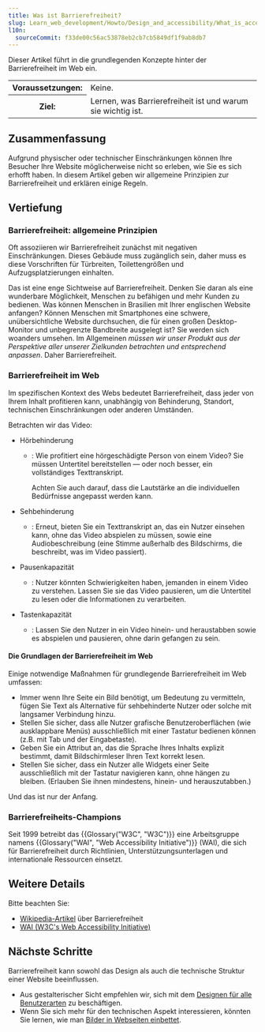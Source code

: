 ```yaml
---
title: Was ist Barrierefreiheit?
slug: Learn_web_development/Howto/Design_and_accessibility/What_is_accessibility
l10n:
  sourceCommit: f33de00c56ac53878eb2cb7cb5849df1f9ab8db7
---
```


Dieser Artikel führt in die grundlegenden Konzepte hinter der Barrierefreiheit im Web ein.

<table class="standard-table">
  <tbody>
    <tr>
      <th scope="row">Voraussetzungen:</th>
      <td>Keine.</td>
    </tr>
    <tr>
      <th scope="row">Ziel:</th>
      <td>Lernen, was Barrierefreiheit ist und warum sie wichtig ist.</td>
    </tr>
  </tbody>
</table>

## Zusammenfassung

Aufgrund physischer oder technischer Einschränkungen können Ihre Besucher Ihre Website möglicherweise nicht so erleben, wie Sie es sich erhofft haben. In diesem Artikel geben wir allgemeine Prinzipien zur Barrierefreiheit und erklären einige Regeln.

## Vertiefung

### Barrierefreiheit: allgemeine Prinzipien

Oft assoziieren wir Barrierefreiheit zunächst mit negativen Einschränkungen. Dieses Gebäude muss zugänglich sein, daher muss es diese Vorschriften für Türbreiten, Toilettengrößen und Aufzugsplatzierungen einhalten.

Das ist eine enge Sichtweise auf Barrierefreiheit. Denken Sie daran als eine wunderbare Möglichkeit, Menschen zu befähigen und mehr Kunden zu bedienen. Was können Menschen in Brasilien mit Ihrer englischen Website anfangen? Können Menschen mit Smartphones eine schwere, unübersichtliche Website durchsuchen, die für einen großen Desktop-Monitor und unbegrenzte Bandbreite ausgelegt ist? Sie werden sich woanders umsehen. Im Allgemeinen _müssen wir unser Produkt aus der Perspektive aller unserer Zielkunden betrachten und entsprechend anpassen_. Daher Barrierefreiheit.

### Barrierefreiheit im Web

Im spezifischen Kontext des Webs bedeutet Barrierefreiheit, dass jeder von Ihrem Inhalt profitieren kann, unabhängig von Behinderung, Standort, technischen Einschränkungen oder anderen Umständen.

Betrachten wir das Video:

- Hörbehinderung
  - : Wie profitiert eine hörgeschädigte Person von einem Video? Sie müssen Untertitel bereitstellen — oder noch besser, ein vollständiges Texttranskript.

    Achten Sie auch darauf, dass die Lautstärke an die individuellen Bedürfnisse angepasst werden kann.

- Sehbehinderung
  - : Erneut, bieten Sie ein Texttranskript an, das ein Nutzer einsehen kann, ohne das Video abspielen zu müssen, sowie eine Audiobeschreibung (eine Stimme außerhalb des Bildschirms, die beschreibt, was im Video passiert).
- Pausenkapazität
  - : Nutzer könnten Schwierigkeiten haben, jemanden in einem Video zu verstehen. Lassen Sie sie das Video pausieren, um die Untertitel zu lesen oder die Informationen zu verarbeiten.
- Tastenkapazität
  - : Lassen Sie den Nutzer in ein Video hinein- und heraustabben sowie es abspielen und pausieren, ohne darin gefangen zu sein.

#### Die Grundlagen der Barrierefreiheit im Web

Einige notwendige Maßnahmen für grundlegende Barrierefreiheit im Web umfassen:

- Immer wenn Ihre Seite ein Bild benötigt, um Bedeutung zu vermitteln, fügen Sie Text als Alternative für sehbehinderte Nutzer oder solche mit langsamer Verbindung hinzu.
- Stellen Sie sicher, dass alle Nutzer grafische Benutzeroberflächen (wie ausklappbare Menüs) ausschließlich mit einer Tastatur bedienen können (z.B. mit Tab und der Eingabetaste).
- Geben Sie ein Attribut an, das die Sprache Ihres Inhalts explizit bestimmt, damit Bildschirmleser Ihren Text korrekt lesen.
- Stellen Sie sicher, dass ein Nutzer alle Widgets einer Seite ausschließlich mit der Tastatur navigieren kann, ohne hängen zu bleiben. (Erlauben Sie ihnen mindestens, hinein- und herauszutabben.)

Und das ist nur der Anfang.

### Barrierefreiheits-Champions

Seit 1999 betreibt das {{Glossary("W3C", "W3C")}} eine Arbeitsgruppe namens {{Glossary("WAI", "Web Accessibility Initiative")}} (WAI), die sich für Barrierefreiheit durch Richtlinien, Unterstützungsunterlagen und internationale Ressourcen einsetzt.

## Weitere Details

Bitte beachten Sie:

- [Wikipedia-Artikel](https://en.wikipedia.org/wiki/Accessibility) über Barrierefreiheit
- [WAI (W3C's Web Accessibility Initiative)](https://www.w3.org/WAI/)

## Nächste Schritte

Barrierefreiheit kann sowohl das Design als auch die technische Struktur einer Website beeinflussen.

- Aus gestalterischer Sicht empfehlen wir, sich mit dem [Designen für alle Benutzerarten](/de/docs/Learn_web_development/Howto/Design_and_accessibility/Design_for_all_types_of_users) zu beschäftigen.
- Wenn Sie sich mehr für den technischen Aspekt interessieren, könnten Sie lernen, wie man [Bilder in Webseiten einbettet](/de/docs/Learn_web_development/Core/Structuring_content/HTML_images).
